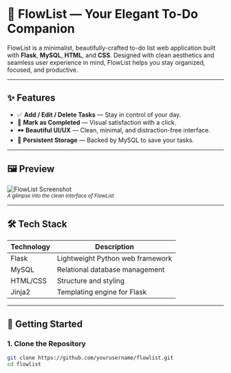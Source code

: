 # 🌊 FlowList — Your Elegant To-Do Companion

FlowList is a minimalist, beautifully-crafted to-do list web application built with **Flask**, **MySQL**, **HTML**, and **CSS**. Designed with clean aesthetics and seamless user experience in mind, FlowList helps you stay organized, focused, and productive.

---

## ✨ Features

- ✅ **Add / Edit / Delete Tasks** — Stay in control of your day.
- 📌 **Mark as Completed** — Visual satisfaction with a click.
- 🕶️ **Beautiful UI/UX** — Clean, minimal, and distraction-free interface.
- 📁 **Persistent Storage** — Backed by MySQL to save your tasks.

---

## 🖼️ Preview

![FlowList Screenshot](preview.png)  
<sub>*A glimpse into the clean interface of FlowList*</sub>

---

## 🛠️ Tech Stack

| Technology | Description                    |
|------------|--------------------------------|
| Flask      | Lightweight Python web framework |
| MySQL      | Relational database management |
| HTML/CSS   | Structure and styling          |
| Jinja2     | Templating engine for Flask    |

---

## 🚀 Getting Started

### 1. Clone the Repository
```bash
git clone https://github.com/yourusername/flowlist.git
cd flowlist
